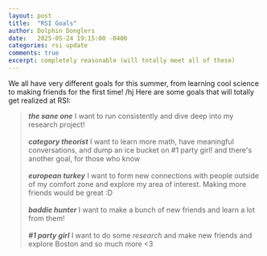 ```yaml
---
layout: post
title:  "RSI Goals"
author: Dolphin Donglers
date:   2025-05-24 19:15:00 -0400
categories: rsi update
comments: true
excerpt: completely reasonable (will totally meet all of these)
---
```


We all have very different goals for this summer, from learning cool science to making friends for the first time! /hj Here are some goals that will totally get realized at RSI:

> ***the sane one*** I want to run consistently and dive deep into my research project!
<br><br>
> ***category theorist*** I want to learn more math, have meaningful conversations, and dump an ice bucket on #1 party girl! and there's another goal, for those who know
<br><br>
> ***european turkey*** I want to form new connections with people outside of my comfort zone and explore my area of interest. Making more friends would be great :D
<br><br>
> ***baddie hunter*** I want to make a bunch of new friends and learn a lot from them! <br><br>
> ***#1 party girl*** I want to do some *research* and make new friends and explore Boston and so much more <3
